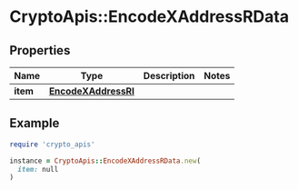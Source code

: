 # CryptoApis::EncodeXAddressRData

## Properties

| Name | Type | Description | Notes |
| ---- | ---- | ----------- | ----- |
| **item** | [**EncodeXAddressRI**](EncodeXAddressRI.md) |  |  |

## Example

```ruby
require 'crypto_apis'

instance = CryptoApis::EncodeXAddressRData.new(
  item: null
)
```

